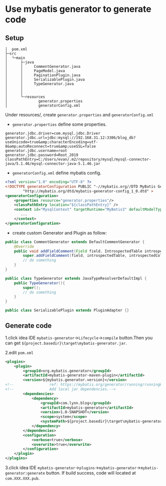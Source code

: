 # Use mybatis generator to generate code

## Setup
```
│  pom.xml
├─src
│  └─main
│      ├─java
│      │     CommentGenerator.java
│      │     PageModel.java
│      │     PaginationPlugin.java
│      │     SerializablePlugin.java
│      │     TypeGenerator.java
│      │     
│      │
│      └─resources
│              generator.properties
│              generatorConfig.xml
```
Under resources/, create ``generator.properties`` and ``generatorConfig.xml``
- ``generator.properties`` define some properties.
```properties
generator.jdbc.driver=com.mysql.jdbc.Driver
generator.jdbc.url=jdbc:mysql://192.168.31.12:3306/blog_db?useUnicode=true&amp;characterEncoding=utf-8&amp;autoReconnect=true&amp;useSSL=false
generator.jdbc.username=root
generator.jdbc.password=Root_2019
classPathEntry=C:/Users/evan/.m2/repository/mysql/mysql-connector-java/5.1.46/mysql-connector-java-5.1.46.jar
```
- ``generatorConfig.xml`` define mybatis config.
```xml
<?xml version="1.0" encoding="UTF-8" ?>
<!DOCTYPE generatorConfiguration PUBLIC "-//mybatis.org//DTD MyBatis Generator Configuration 1.0//EN"
        "http://mybatis.org/dtd/mybatis-generator-config_1_0.dtd" >
<generatorConfiguration>
    <properties resource="generator.properties"/>
    <classPathEntry location="${classPathEntry}" />
    <context id="MysqlContext" targetRuntime="MyBatis3" defaultModelType="flat">
       ...
    </context>
</generatorConfiguration>
```
- create custom Generator and Plugin as follow:
```java
public class CommentGenerator extends DefaultCommentGenerator {
    @Override
    public void addFieldComment(Field field, IntrospectedTable introspectedTable, IntrospectedColumn introspectedColumn) {
        super.addFieldComment(field, introspectedTable, introspectedColumn);
        // do something
    }
}
```
```java
public class TypeGenerator extends JavaTypeResolverDefaultImpl {
    public TypeGenerator(){
        super();
        // do something
    }
}
```
```java
public class SerializablePlugin extends PluginAdapter {}
```

## Generate code
1.click idea IDE ``mybatis-generator``->``Lifecycle``->``compile`` button.Then you can get ``${project.basedir}\target\mybatis-generator.jar``.

2.edit ``pom.xml``
```xml
<plugins>
    <plugin>
        <groupId>org.mybatis.generator</groupId>
        <artifactId>mybatis-generator-maven-plugin</artifactId>
        <version>${mybatis.generator.version}</version>
<!--                ref: https://mybatis.org/generator/running/runningWithMaven.html # Classpath Issues-->
<!--                Add local jar dependencies.-->
        <dependencies>
            <dependency>
                <groupId>com.lynn.blog</groupId>
                <artifactId>mybatis-generator</artifactId>
                <version>1.0-SNAPSHOT</version>
                <scope>system</scope>
                <systemPath>${project.basedir}\target\mybatis-generator.jar</systemPath>
            </dependency>
        </dependencies>
        <configuration>
            <verbose>true</verbose>
            <overwrite>true</overwrite>
        </configuration>
    </plugin>
</plugins>
```

3.click idea IDE ``mybatis-generator``->``plugins``->``mybatis-generator``->``mybatis-generator:generate`` button.
If build success, code will located at ``com.XXX.XXX.pub``.
